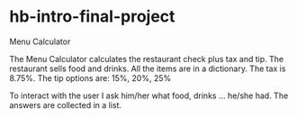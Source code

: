# hb-intro-final-project

Menu Calculator

The Menu Calculator calculates the restaurant check plus tax and tip. The restaurant sells food and drinks. All the items are in a dictionary. The tax is 8.75%. The tip options are: 15%, 20%, 25%

To interact with the user I ask him/her what food, drinks ... he/she had. The answers are collected in a list.

